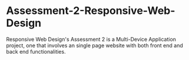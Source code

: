 # Assessment-2-Responsive-Web-Design
Responsive Web Design's Assessment 2 is a Multi-Device Application project, one that involves an single page website with both front end and back end functionalities.
